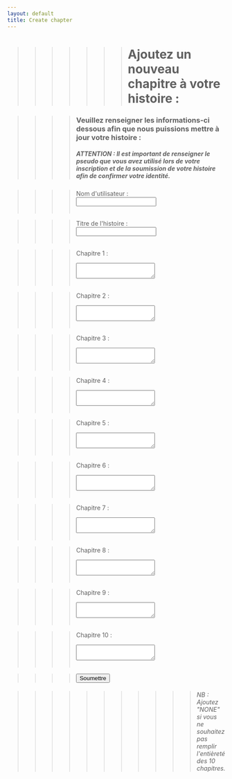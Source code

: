 ```yaml
---
layout: default
title: Create chapter
---
```


>>>>>>># Ajoutez un nouveau chapitre à votre histoire :

>>>>### Veuillez renseigner les informations-ci dessous afin que nous puissions mettre à jour votre histoire :
>>>>##### ATTENTION : Il est important de renseigner le pseudo que vous avez utilisé lors de votre inscription et de la soumission de votre histoire afin de confirmer votre identité.

>>>><form action="https://formspree.io/f/mvgpjkyn" method="POST">
>>>><label for="ut"> Nom d'utilisateur :</label><br>
>>>><input type="text" id="ut" name="ut"><br><br>

>>>><label for="title">Titre de l'histoire :</label><br>
>>>><input type="text" id="title" name="title"><br><br>

>>>><label for="chapter-1">Chapitre 1 :</label><br>
>>>><textarea id="chapter-1" name="chapter-1"></textarea><br><br>
  
>>>><label for="chapter-1">Chapitre 2 :</label><br>
>>>><textarea id="chapter-1" name="chapter-1"></textarea><br><br>

 >>>><label for="chapter-1">Chapitre 3 :</label><br>
 >>>><textarea id="chapter-1" name="chapter-1"></textarea><br><br>

>>>><label for="chapter-1">Chapitre 4 :</label><br>
>>>><textarea id="chapter-1" name="chapter-1"></textarea><br><br>

>>>><label for="chapter-1">Chapitre 5 :</label><br>
>>>><textarea id="chapter-1" name="chapter-1"></textarea><br><br>

>>>><label for="chapter-1">Chapitre 6 :</label><br>
>>>><textarea id="chapter-1" name="chapter-1"></textarea><br><br>

>>>><label for="chapter-1">Chapitre 7 :</label><br>
>>>><textarea id="chapter-1" name="chapter-1"></textarea><br><br>

>>>><label for="chapter-1">Chapitre 8 :</label><br>
>>>><textarea id="chapter-1" name="chapter-1"></textarea><br><br>

>>>><label for="chapter-1">Chapitre 9 :</label><br>
>>>><textarea id="chapter-1" name="chapter-1"></textarea><br><br>

>>>><label for="chapter-1">Chapitre 10 :</label><br>
>>>><textarea id="chapter-1" name="chapter-1"></textarea><br><br>

>>>><input type="submit" value="Soumettre">
  </form>

>>>>>>>>>>>###### NB : Ajoutez "NONE" si vous ne souhaitez pas remplir l'entièreté des 10 chapitres.
